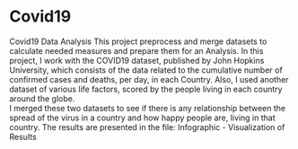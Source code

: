 # Covid19
Covid19 Data Analysis
This project preprocess and merge datasets to calculate needed measures and prepare them for an Analysis. 
In this project, I work with the COVID19 dataset, published by John Hopkins University, which consists of 
the data related to the cumulative number of confirmed cases and deaths, per day, in each Country. 
Also, I used another dataset of various life factors, scored by the people living in each country around the globe.  
I merged these two datasets to see if there is any relationship between the spread of the virus in a country and how 
happy people are, living in that country.
The results are presented in the file: Infographic - Visualization of Results
